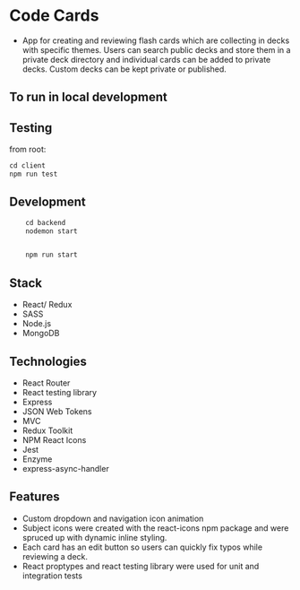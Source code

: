 # Code Cards
- App for creating and reviewing flash cards which are collecting in decks with specific themes. Users can search public decks and store them in a private deck directory and individual cards can be added to private decks. Custom decks can be kept private or published.

## To run in local development

## Testing
from root:
```js
cd client
npm run test
```



## Development

```js
    cd backend
    nodemon start


    npm run start
```

## Stack
- React/ Redux
- SASS
- Node.js
- MongoDB

## Technologies

- React Router
- React testing library
- Express
- JSON Web Tokens
- MVC
- Redux Toolkit
- NPM React Icons
- Jest
- Enzyme
- express-async-handler

## Features
- Custom dropdown and navigation icon animation
- Subject icons were created with the react-icons npm package and were spruced up with dynamic inline styling.
- Each card has an edit button so users can quickly fix typos while reviewing a deck.
- React proptypes and react testing library were used for unit and integration tests
